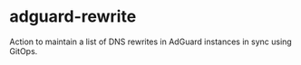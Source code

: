 # adguard-rewrite
Action to maintain a list of DNS rewrites in AdGuard instances in sync using GitOps.
